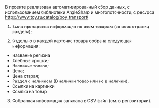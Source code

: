 В проекте реализован автоматизированный сбор данных, с использованием библиотеки AngleSharp и многопоточности, с
ресурса https://www.toy.ru/catalog/boy_transport/

1) Была пропарсена информация по всем товарам (со всех страниц раздела);

2) Отдельно в каждой карточке товара собрана следующая информация:
- Название региона
- Хлебные крошки;
- Название товара;
- Цена;
- Цена старая;
- Раздел с наличием (В наличии товар или не в наличии);
- Ссылки на картинки
- Ссылка на товар

3) Собранная информация записана в CSV файл (см. в репозитории).
